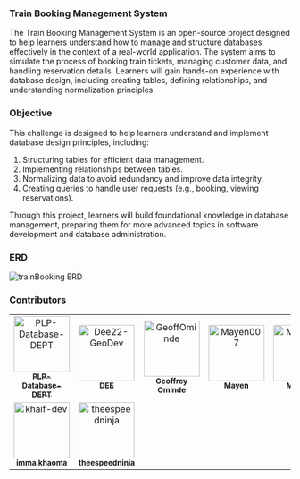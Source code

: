 ### Train Booking Management System

The Train Booking Management System is an open-source project designed to help learners understand how to manage and structure databases effectively in the context of a real-world application. The system aims to simulate the process of booking train tickets, managing customer data, and handling reservation details. Learners will gain hands-on experience with database design, including creating tables, defining relationships, and understanding normalization principles. 

### Objective
This challenge is designed to help learners understand and implement database design principles, including:
1. Structuring tables for efficient data management.
2. Implementing relationships between tables.
3. Normalizing data to avoid redundancy and improve data integrity.
4. Creating queries to handle user requests (e.g., booking, viewing reservations).

Through this project, learners will build foundational knowledge in database management, preparing them for more advanced topics in software development and database administration.

### ERD
![trainBooking ERD](https://github.com/user-attachments/assets/7afa9d4c-cbe8-468c-bf58-567a269143c5)

### Contributors
<!-- readme: contributors -start -->
<table>
	<tbody>
		<tr>
            <td align="center">
                <a href="https://github.com/PLP-Database-DEPT">
                    <img src="https://avatars.githubusercontent.com/u/189024612?v=4" width="100;" alt="PLP-Database-DEPT"/>
                    <br />
                    <sub><b>PLP-Database-DEPT</b></sub>
                </a>
            </td>
            <td align="center">
                <a href="https://github.com/Dee22-GeoDev">
                    <img src="https://avatars.githubusercontent.com/u/186928500?v=4" width="100;" alt="Dee22-GeoDev"/>
                    <br />
                    <sub><b>DEE</b></sub>
                </a>
            </td>
            <td align="center">
                <a href="https://github.com/GeoffOminde">
                    <img src="https://avatars.githubusercontent.com/u/52942761?v=4" width="100;" alt="GeoffOminde"/>
                    <br />
                    <sub><b>Geoffrey Ominde</b></sub>
                </a>
            </td>
            <td align="center">
                <a href="https://github.com/Mayen007">
                    <img src="https://avatars.githubusercontent.com/u/139054881?v=4" width="100;" alt="Mayen007"/>
                    <br />
                    <sub><b>Mayen </b></sub>
                </a>
            </td>
            <td align="center">
                <a href="https://github.com/MUNENE1212">
                    <img src="https://avatars.githubusercontent.com/u/70365008?v=4" width="100;" alt="MUNENE1212"/>
                    <br />
                    <sub><b>Munene</b></sub>
                </a>
            </td>
            <td align="center">
                <a href="https://github.com/emutua23">
                    <img src="https://avatars.githubusercontent.com/u/138439872?v=4" width="100;" alt="emutua23"/>
                    <br />
                    <sub><b>emutua23</b></sub>
                </a>
            </td>
		</tr>
		<tr>
            <td align="center">
                <a href="https://github.com/khaif-dev">
                    <img src="https://avatars.githubusercontent.com/u/213410200?v=4" width="100;" alt="khaif-dev"/>
                    <br />
                    <sub><b>imma khaoma</b></sub>
                </a>
            </td>
            <td align="center">
                <a href="https://github.com/theespeedninja">
                    <img src="https://avatars.githubusercontent.com/u/198538374?v=4" width="100;" alt="theespeedninja"/>
                    <br />
                    <sub><b>theespeedninja</b></sub>
                </a>
            </td>
		</tr>
	<tbody>
</table>
<!-- readme: contributors -end -->
